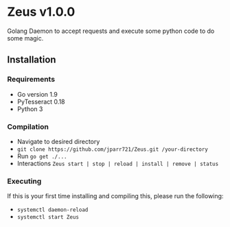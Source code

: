 # Zeus v1.0.0

Golang Daemon to accept requests and execute some python code to do some magic.

## Installation
### Requirements
* Go version 1.9
* PyTesseract 0.18
* Python 3

### Compilation
* Navigate to desired directory
* `git clone https://github.com/jparr721/Zeus.git /your-directory`
* Run `go get ./...` 
* Interactions `Zeus start | stop | reload | install | remove | status`

### Executing
If this is your first time installing and compiling this, please run the following:
* `systemctl daemon-reload`
* `systemctl start Zeus`

